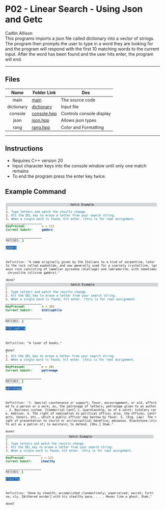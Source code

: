 # P02 - Linear Search - Using Json and Getc
Caitlin Allison
<br/>
This programs imports a json file called dictionary into a vector of strings. The program then prompts the user to type in a word they are looking for and the program will respond with the first 10 matching words to the current input. After the word has been found and the user hits enter, the program will end.
<br/>
***
## Files
|   Name   | Folder Link | Des |
| :---: | ----------- | --------------- |
|  main    | [main](./main.cpp) | The source code |
| dictionary | [dictionary](./input/dictionary.json) | Input file |
| console | [console.hpp](./headers/console.hpp) | Controls console display |
| json | [json.hpp](./headers/json.hpp) | Allows json types |
| rang | [rang.hpp](./headers/rang.hpp) | Color and Formatting |
***
## Instructions
- Requires C++ version 20
- Input character keys into the console window until only one match remains
- To end the program press the enter key twice.
## Example Command
![alt txt](./photos/Screenshot1.png)
![alt txt](./photos/Screenshot2.png)
![alt txt](./photos/Screenshot3.png)
![alt txt](./photos/Screenshot4.png)
